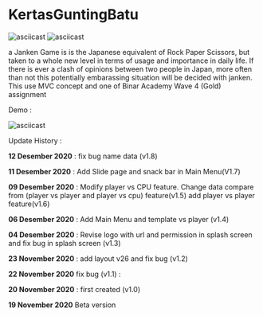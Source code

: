 # KertasGuntingBatu
![asciicast](https://img.shields.io/badge/Android-Studio-green)
![asciicast](https://img.shields.io/badge/Kotlin-Language-yellow)


a Janken Game is  is the Japanese equivalent of Rock Paper Scissors, but taken to a whole new level in terms of usage and importance in daily life. If there is ever a clash of opinions between two people in Japan, more often than not this potentially embarassing situation will be decided with janken. This use MVC concept and one of Binar Academy Wave 4 (Gold) assignment

Demo :


![asciicast](https://media.giphy.com/media/xZqamKL9CVqJwBKUCn/giphy.gif)

Update History :

**12 Desember 2020** :
fix bug name data (v1.8)

**11 Desember 2020** :
Add Slide page and snack bar in Main Menu(V1.7)

**09 Desember 2020** :
Modify player vs CPU feature. Change  data compare from  (player vs player and player vs cpu) feature(v1.5)
add player vs player feature(v1.6)

**06 Desember 2020** :
 Add Main Menu and template vs player (v1.4)
 
**04 Desember 2020** :
 Revise logo with url and permission in splash screen and fix bug in splash screen (v1.3)
 
**23 November 2020** :
add layout v26 and fix bug (v1.2)

**22 November 2020**
fix bug (v1.1)  :

**20 November 2020** :
first created (v1.0)

**19 November 2020**
Beta version
